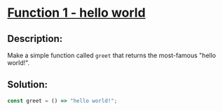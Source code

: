 # **[Function 1 - hello world](https://www.codewars.com/kata/523b4ff7adca849afe000035/javascript)**

## **Description**:

Make a simple function called `greet` that returns the most-famous "hello world!".

## **Solution**:

```javascript
const greet = () => "hello world!";
```
